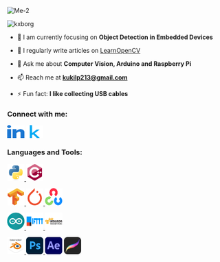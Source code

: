 
![Me-2](https://user-images.githubusercontent.com/55614432/192613505-765b2edc-9eb1-42d0-b9e8-c7f5bc5c6c7c.jpg)

<p align="left"> <img src="https://komarev.com/ghpvc/?username=kxborg&label=Profile%20views&color=0e75b6&style=flat" alt="kxborg" /> </p>

- 🌱 I am currently focusing on **Object Detection in Embedded Devices**

- 📝 I regularly write articles on [LearnOpenCV](www.learnopencv.com/author/kukil)

- 💬 Ask me about **Computer Vision, Arduino and Raspberry Pi**

- 📫 Reach me at **kukilp213@gmail.com**

- ⚡ Fun fact: **I like collecting USB cables**

<h3 align="left">Connect with me:</h3>
<p align="left">
<a href="https://linkedin.com/in/https://www.linkedin.com/in/kukil-kashyap-borgohain/" target="blank"><img align="center" src="https://github.com/kXborg/kXborg/blob/main/icons/linkedin.svg?raw=true" alt="https://www.linkedin.com/in/kukil-kashyap-borgohain/" height="30" width="40" /></a>
<a href="https://kaggle.com/kxborg" target="blank"><img align="center" src="https://github.com/kXborg/kXborg/blob/main/icons/kaggle.svg?raw=true" alt="kaggle" height="30" width="40" /></a>
</p>

<h3 align="left">Languages and Tools:</h3>
<p align="left"> <a href="https://www.python.org" target="_blank" rel="noreferrer"> <img src="https://github.com/kXborg/kXborg/blob/main/icons/python.svg?raw=true" alt="python" width="40" height="40"/> </a> <a href="https://www.w3schools.com/cpp/" target="_blank" rel="noreferrer"> <img src="https://github.com/kXborg/kXborg/blob/main/icons/cpp.svg?raw=true" alt="cplusplus" width="40" height="40"/> </a> 

<a href="https://www.tensorflow.org" target="_blank" rel="noreferrer"> <img src="https://github.com/kXborg/kXborg/blob/main/icons/tensorflow.svg?raw=true" alt="tensorflow" width="40" height="40"/> </a> <a href="https://pytorch.org/" target="_blank" rel="noreferrer"> <img src="https://github.com/kXborg/kXborg/blob/main/icons/pytorch.svg?raw=true" alt="pytorch" width="40" height="40"/> </a> <a href="https://opencv.org/" target="_blank" rel="noreferrer"> <img src="https://github.com/kXborg/kXborg/blob/main/icons/opencv.svg?raw=true" alt="opencv" width="40" height="40"/> </a> 


<a href="https://www.arduino.cc/" target="_blank" rel="noreferrer"> <img src="https://github.com/kXborg/kXborg/blob/main/icons/arduino.svg?raw=true" alt="arduino" width="40" height="40"/> </a> <a href="https://ifttt.com/" target="_blank" rel="noreferrer"> <img src="https://github.com/kXborg/kXborg/blob/main/icons/ifttt.svg?raw=true" alt="ifttt" width="40" height="40"/> </a> <a href="https://aws.amazon.com" target="_blank" rel="noreferrer"> <img src="https://github.com/kXborg/kXborg/blob/main/icons/aws.svg?raw=true" alt="aws" width="40" height="40"/> </a> 

<a href="https://www.blender.org/" target="_blank" rel="noreferrer"> <img src="https://github.com/kXborg/kXborg/blob/main/icons/blender.svg?raw=true" alt="blender" width="40" height="40"/> </a><a href="https://www.photoshop.com/en" target="_blank" rel="noreferrer"> <img src="https://github.com/kXborg/kXborg/blob/main/icons/photoshop.png?raw=true" alt="photoshop" width="40" height="40"/> </a>  <a href="www.adobe.com" target="_blank" rel="nonreferrer"><img src="https://github.com/kXborg/kXborg/blob/main/icons/ae.png?raw=true" alt="blender" width="40" height="40"></a> <a href="www.procreate.com" target="_blank" rel="nonreferrer"><img src="https://github.com/kXborg/kXborg/blob/main/icons/procreate.png?raw=true" alt="procreate" width="40" height="40"></a> </p>

